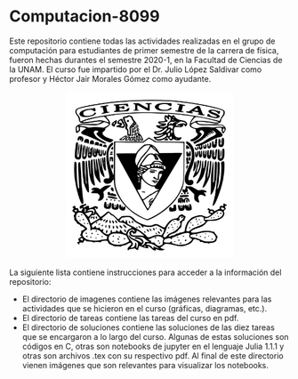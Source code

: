 # Computacion-8099
Este repositorio contiene todas las actividades realizadas en el grupo de computación para estudiantes de primer semestre de la carrera de física, fueron hechas durantes el semestre 2020-1, en la Facultad de Ciencias de la UNAM. El curso fue impartido por el Dr. Julio López Saldivar como profesor y Héctor Jair Morales Gómez como ayudante.

 <p align="center">
  <img src="imagenes/logo.png" width="300px" height="300px"/>
</p>

La siguiente lista contiene instrucciones para acceder a la información del repositorio:

 <ul>
  <li>El directorio de imagenes contiene las imágenes relevantes para las actividades que se hicieron en el curso (gráficas, diagramas, etc.). </li>
 <li>El directorio de tareas contiene las tareas del curso en pdf. </li>
  <li>El directorio de soluciones contiene las soluciones de las diez tareas que se encargaron a lo largo del curso. Algunas de estas soluciones son códigos en C, otras son notebooks de jupyter en el lenguaje Julia 1.1.1 y otras son archivos .tex con su respectivo pdf. Al final de este directorio vienen imágenes que son relevantes para visualizar los notebooks. </li>
</ul> 

 
